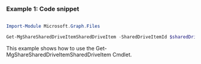 ### Example 1: Code snippet

```powershell

Import-Module Microsoft.Graph.Files

Get-MgShareSharedDriveItemSharedDriveItem -SharedDriveItemId $sharedDriveItemId

```
This example shows how to use the Get-MgShareSharedDriveItemSharedDriveItem Cmdlet.

